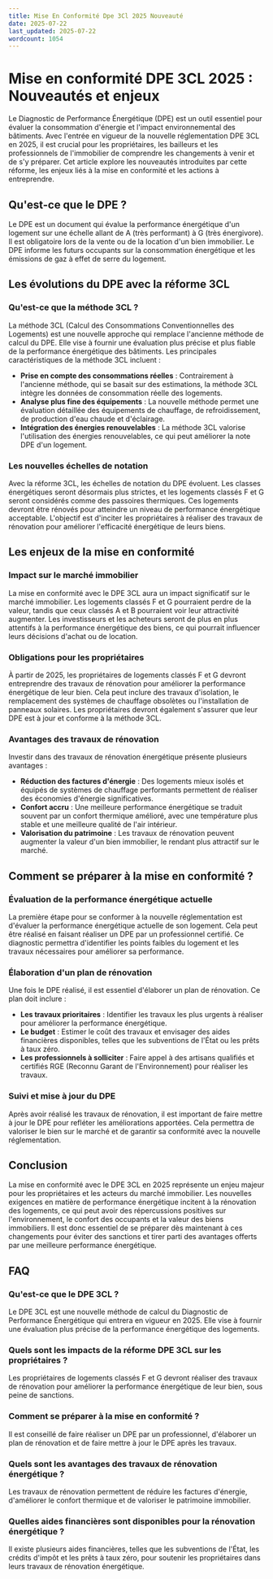 ```yaml
---
title: Mise En Conformité Dpe 3Cl 2025 Nouveauté
date: 2025-07-22
last_updated: 2025-07-22
wordcount: 1054
---
```


# Mise en conformité DPE 3CL 2025 : Nouveautés et enjeux

Le Diagnostic de Performance Énergétique (DPE) est un outil essentiel pour évaluer la consommation d'énergie et l'impact environnemental des bâtiments. Avec l'entrée en vigueur de la nouvelle réglementation DPE 3CL en 2025, il est crucial pour les propriétaires, les bailleurs et les professionnels de l'immobilier de comprendre les changements à venir et de s'y préparer. Cet article explore les nouveautés introduites par cette réforme, les enjeux liés à la mise en conformité et les actions à entreprendre.

## Qu'est-ce que le DPE ?

Le DPE est un document qui évalue la performance énergétique d'un logement sur une échelle allant de A (très performant) à G (très énergivore). Il est obligatoire lors de la vente ou de la location d'un bien immobilier. Le DPE informe les futurs occupants sur la consommation énergétique et les émissions de gaz à effet de serre du logement.

## Les évolutions du DPE avec la réforme 3CL

### Qu'est-ce que la méthode 3CL ?

La méthode 3CL (Calcul des Consommations Conventionnelles des Logements) est une nouvelle approche qui remplace l'ancienne méthode de calcul du DPE. Elle vise à fournir une évaluation plus précise et plus fiable de la performance énergétique des bâtiments. Les principales caractéristiques de la méthode 3CL incluent :

- **Prise en compte des consommations réelles** : Contrairement à l'ancienne méthode, qui se basait sur des estimations, la méthode 3CL intègre les données de consommation réelle des logements.
- **Analyse plus fine des équipements** : La nouvelle méthode permet une évaluation détaillée des équipements de chauffage, de refroidissement, de production d'eau chaude et d'éclairage.
- **Intégration des énergies renouvelables** : La méthode 3CL valorise l'utilisation des énergies renouvelables, ce qui peut améliorer la note DPE d'un logement.

### Les nouvelles échelles de notation

Avec la réforme 3CL, les échelles de notation du DPE évoluent. Les classes énergétiques seront désormais plus strictes, et les logements classés F et G seront considérés comme des passoires thermiques. Ces logements devront être rénovés pour atteindre un niveau de performance énergétique acceptable. L'objectif est d'inciter les propriétaires à réaliser des travaux de rénovation pour améliorer l'efficacité énergétique de leurs biens.

## Les enjeux de la mise en conformité

### Impact sur le marché immobilier

La mise en conformité avec le DPE 3CL aura un impact significatif sur le marché immobilier. Les logements classés F et G pourraient perdre de la valeur, tandis que ceux classés A et B pourraient voir leur attractivité augmenter. Les investisseurs et les acheteurs seront de plus en plus attentifs à la performance énergétique des biens, ce qui pourrait influencer leurs décisions d'achat ou de location.

### Obligations pour les propriétaires

À partir de 2025, les propriétaires de logements classés F et G devront entreprendre des travaux de rénovation pour améliorer la performance énergétique de leur bien. Cela peut inclure des travaux d'isolation, le remplacement des systèmes de chauffage obsolètes ou l'installation de panneaux solaires. Les propriétaires devront également s'assurer que leur DPE est à jour et conforme à la méthode 3CL.

### Avantages des travaux de rénovation

Investir dans des travaux de rénovation énergétique présente plusieurs avantages :

- **Réduction des factures d'énergie** : Des logements mieux isolés et équipés de systèmes de chauffage performants permettent de réaliser des économies d'énergie significatives.
- **Confort accru** : Une meilleure performance énergétique se traduit souvent par un confort thermique amélioré, avec une température plus stable et une meilleure qualité de l'air intérieur.
- **Valorisation du patrimoine** : Les travaux de rénovation peuvent augmenter la valeur d'un bien immobilier, le rendant plus attractif sur le marché.

## Comment se préparer à la mise en conformité ?

### Évaluation de la performance énergétique actuelle

La première étape pour se conformer à la nouvelle réglementation est d'évaluer la performance énergétique actuelle de son logement. Cela peut être réalisé en faisant réaliser un DPE par un professionnel certifié. Ce diagnostic permettra d'identifier les points faibles du logement et les travaux nécessaires pour améliorer sa performance.

### Élaboration d'un plan de rénovation

Une fois le DPE réalisé, il est essentiel d'élaborer un plan de rénovation. Ce plan doit inclure :

- **Les travaux prioritaires** : Identifier les travaux les plus urgents à réaliser pour améliorer la performance énergétique.
- **Le budget** : Estimer le coût des travaux et envisager des aides financières disponibles, telles que les subventions de l'État ou les prêts à taux zéro.
- **Les professionnels à solliciter** : Faire appel à des artisans qualifiés et certifiés RGE (Reconnu Garant de l'Environnement) pour réaliser les travaux.

### Suivi et mise à jour du DPE

Après avoir réalisé les travaux de rénovation, il est important de faire mettre à jour le DPE pour refléter les améliorations apportées. Cela permettra de valoriser le bien sur le marché et de garantir sa conformité avec la nouvelle réglementation.

## Conclusion

La mise en conformité avec le DPE 3CL en 2025 représente un enjeu majeur pour les propriétaires et les acteurs du marché immobilier. Les nouvelles exigences en matière de performance énergétique incitent à la rénovation des logements, ce qui peut avoir des répercussions positives sur l'environnement, le confort des occupants et la valeur des biens immobiliers. Il est donc essentiel de se préparer dès maintenant à ces changements pour éviter des sanctions et tirer parti des avantages offerts par une meilleure performance énergétique.

## FAQ

### Qu'est-ce que le DPE 3CL ?

Le DPE 3CL est une nouvelle méthode de calcul du Diagnostic de Performance Énergétique qui entrera en vigueur en 2025. Elle vise à fournir une évaluation plus précise de la performance énergétique des logements.

### Quels sont les impacts de la réforme DPE 3CL sur les propriétaires ?

Les propriétaires de logements classés F et G devront réaliser des travaux de rénovation pour améliorer la performance énergétique de leur bien, sous peine de sanctions.

### Comment se préparer à la mise en conformité ?

Il est conseillé de faire réaliser un DPE par un professionnel, d'élaborer un plan de rénovation et de faire mettre à jour le DPE après les travaux.

### Quels sont les avantages des travaux de rénovation énergétique ?

Les travaux de rénovation permettent de réduire les factures d'énergie, d'améliorer le confort thermique et de valoriser le patrimoine immobilier.

### Quelles aides financières sont disponibles pour la rénovation énergétique ?

Il existe plusieurs aides financières, telles que les subventions de l'État, les crédits d'impôt et les prêts à taux zéro, pour soutenir les propriétaires dans leurs travaux de rénovation énergétique.